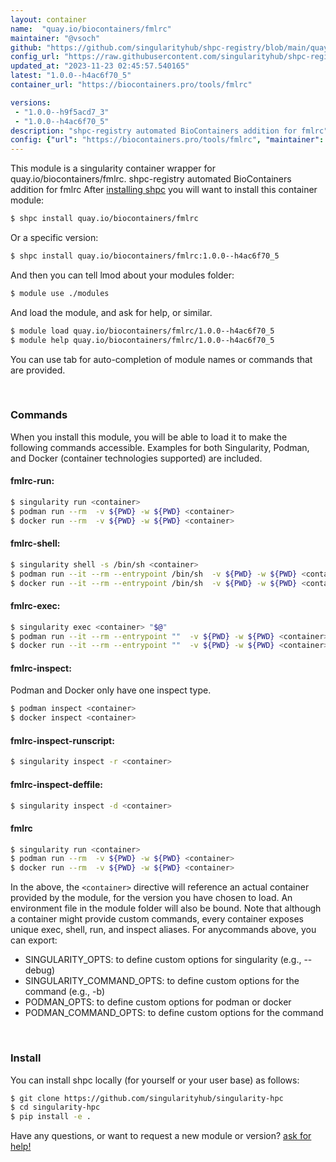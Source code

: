 ```yaml
---
layout: container
name:  "quay.io/biocontainers/fmlrc"
maintainer: "@vsoch"
github: "https://github.com/singularityhub/shpc-registry/blob/main/quay.io/biocontainers/fmlrc/container.yaml"
config_url: "https://raw.githubusercontent.com/singularityhub/shpc-registry/main/quay.io/biocontainers/fmlrc/container.yaml"
updated_at: "2023-11-23 02:45:57.540165"
latest: "1.0.0--h4ac6f70_5"
container_url: "https://biocontainers.pro/tools/fmlrc"

versions:
 - "1.0.0--h9f5acd7_3"
 - "1.0.0--h4ac6f70_5"
description: "shpc-registry automated BioContainers addition for fmlrc"
config: {"url": "https://biocontainers.pro/tools/fmlrc", "maintainer": "@vsoch", "description": "shpc-registry automated BioContainers addition for fmlrc", "latest": {"1.0.0--h4ac6f70_5": "sha256:324f4087751288dfb6ceae4e1353610a4feb0c87ebb96d214ca58a13cf7ace04"}, "tags": {"1.0.0--h9f5acd7_3": "sha256:d25fa01b746efa08c7041461c8866aba3f242c4c522186886ad5dc680daed85a", "1.0.0--h4ac6f70_5": "sha256:324f4087751288dfb6ceae4e1353610a4feb0c87ebb96d214ca58a13cf7ace04"}, "docker": "quay.io/biocontainers/fmlrc"}
---
```


This module is a singularity container wrapper for quay.io/biocontainers/fmlrc.
shpc-registry automated BioContainers addition for fmlrc
After [installing shpc](#install) you will want to install this container module:


```bash
$ shpc install quay.io/biocontainers/fmlrc
```

Or a specific version:

```bash
$ shpc install quay.io/biocontainers/fmlrc:1.0.0--h4ac6f70_5
```

And then you can tell lmod about your modules folder:

```bash
$ module use ./modules
```

And load the module, and ask for help, or similar.

```bash
$ module load quay.io/biocontainers/fmlrc/1.0.0--h4ac6f70_5
$ module help quay.io/biocontainers/fmlrc/1.0.0--h4ac6f70_5
```

You can use tab for auto-completion of module names or commands that are provided.

<br>

### Commands

When you install this module, you will be able to load it to make the following commands accessible.
Examples for both Singularity, Podman, and Docker (container technologies supported) are included.

#### fmlrc-run:

```bash
$ singularity run <container>
$ podman run --rm  -v ${PWD} -w ${PWD} <container>
$ docker run --rm  -v ${PWD} -w ${PWD} <container>
```

#### fmlrc-shell:

```bash
$ singularity shell -s /bin/sh <container>
$ podman run --it --rm --entrypoint /bin/sh  -v ${PWD} -w ${PWD} <container>
$ docker run --it --rm --entrypoint /bin/sh  -v ${PWD} -w ${PWD} <container>
```

#### fmlrc-exec:

```bash
$ singularity exec <container> "$@"
$ podman run --it --rm --entrypoint ""  -v ${PWD} -w ${PWD} <container> "$@"
$ docker run --it --rm --entrypoint ""  -v ${PWD} -w ${PWD} <container> "$@"
```

#### fmlrc-inspect:

Podman and Docker only have one inspect type.

```bash
$ podman inspect <container>
$ docker inspect <container>
```

#### fmlrc-inspect-runscript:

```bash
$ singularity inspect -r <container>
```

#### fmlrc-inspect-deffile:

```bash
$ singularity inspect -d <container>
```



#### fmlrc

```bash
$ singularity run <container>
$ podman run --rm  -v ${PWD} -w ${PWD} <container>
$ docker run --rm  -v ${PWD} -w ${PWD} <container>
```


In the above, the `<container>` directive will reference an actual container provided
by the module, for the version you have chosen to load. An environment file in the
module folder will also be bound. Note that although a container
might provide custom commands, every container exposes unique exec, shell, run, and
inspect aliases. For anycommands above, you can export:

 - SINGULARITY_OPTS: to define custom options for singularity (e.g., --debug)
 - SINGULARITY_COMMAND_OPTS: to define custom options for the command (e.g., -b)
 - PODMAN_OPTS: to define custom options for podman or docker
 - PODMAN_COMMAND_OPTS: to define custom options for the command

<br>

### Install

You can install shpc locally (for yourself or your user base) as follows:

```bash
$ git clone https://github.com/singularityhub/singularity-hpc
$ cd singularity-hpc
$ pip install -e .
```

Have any questions, or want to request a new module or version? [ask for help!](https://github.com/singularityhub/singularity-hpc/issues)